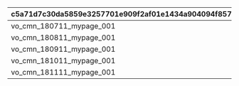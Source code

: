 |c5a71d7c30da5859e3257701e909f2af01e1434a904094f857eda638d3c23337|f93dcc53cf1f5163dbd26e2c6bb52af84eba973eb712dbd8858e27b4f31865e2|e477ea70f96380de52355d81363a4c4859c760761670529a297e397736841760|be3a393e6e5a973222da307956bef262d634b0d71dabab29fd44cfaf89c0b57c|f6b996b84ae3b6e47ad0ad40c404354bcba9699f30cf86e882ca50f468b8ebea|bb2544c9601e7268af4d5d87fd5d8bc09ce0009dfc12fe8f8a91bfc2ebf30ffb|
| --- | --- | --- | --- | --- | --- |
|vo_cmn_180711_mypage_001|||vo_cmn_180811_mypage_004|180701||
|vo_cmn_180811_mypage_001|||vo_cmn_180811_mypage_004|180801|vo_cmn_180811_mypage_007|
|vo_cmn_180911_mypage_001|||vo_cmn_180911_mypage_004|180901||
|vo_cmn_181011_mypage_001|||vo_cmn_181011_mypage_004|181001||
|vo_cmn_181111_mypage_001|||vo_cmn_181111_mypage_004|181101||